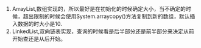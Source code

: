 1. ArrayList,数组实现的，所以最好是在初始化的时候确定大小，当不确定的时候，超出限制的时候会使用System.arraycopy()方法复制到新的数组，默认插入数据的时大小是10.
2. LinkedList,双向链表实现，查询的时候看是后半部分还是前半部分来决定从前开始查还是从后开始。